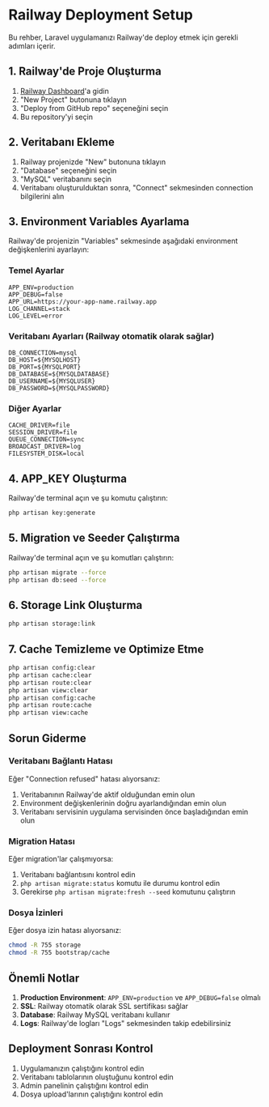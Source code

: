 # Railway Deployment Setup

Bu rehber, Laravel uygulamanızı Railway'de deploy etmek için gerekli adımları içerir.

## 1. Railway'de Proje Oluşturma

1. [Railway Dashboard](https://railway.app/dashboard)'a gidin
2. "New Project" butonuna tıklayın
3. "Deploy from GitHub repo" seçeneğini seçin
4. Bu repository'yi seçin

## 2. Veritabanı Ekleme

1. Railway projenizde "New" butonuna tıklayın
2. "Database" seçeneğini seçin
3. "MySQL" veritabanını seçin
4. Veritabanı oluşturulduktan sonra, "Connect" sekmesinden connection bilgilerini alın

## 3. Environment Variables Ayarlama

Railway'de projenizin "Variables" sekmesinde aşağıdaki environment değişkenlerini ayarlayın:

### Temel Ayarlar
```
APP_ENV=production
APP_DEBUG=false
APP_URL=https://your-app-name.railway.app
LOG_CHANNEL=stack
LOG_LEVEL=error
```

### Veritabanı Ayarları (Railway otomatik olarak sağlar)
```
DB_CONNECTION=mysql
DB_HOST=${MYSQLHOST}
DB_PORT=${MYSQLPORT}
DB_DATABASE=${MYSQLDATABASE}
DB_USERNAME=${MYSQLUSER}
DB_PASSWORD=${MYSQLPASSWORD}
```

### Diğer Ayarlar
```
CACHE_DRIVER=file
SESSION_DRIVER=file
QUEUE_CONNECTION=sync
BROADCAST_DRIVER=log
FILESYSTEM_DISK=local
```

## 4. APP_KEY Oluşturma

Railway'de terminal açın ve şu komutu çalıştırın:
```bash
php artisan key:generate
```

## 5. Migration ve Seeder Çalıştırma

Railway'de terminal açın ve şu komutları çalıştırın:
```bash
php artisan migrate --force
php artisan db:seed --force
```

## 6. Storage Link Oluşturma

```bash
php artisan storage:link
```

## 7. Cache Temizleme ve Optimize Etme

```bash
php artisan config:clear
php artisan cache:clear
php artisan route:clear
php artisan view:clear
php artisan config:cache
php artisan route:cache
php artisan view:cache
```

## Sorun Giderme

### Veritabanı Bağlantı Hatası
Eğer "Connection refused" hatası alıyorsanız:
1. Veritabanının Railway'de aktif olduğundan emin olun
2. Environment değişkenlerinin doğru ayarlandığından emin olun
3. Veritabanı servisinin uygulama servisinden önce başladığından emin olun

### Migration Hatası
Eğer migration'lar çalışmıyorsa:
1. Veritabanı bağlantısını kontrol edin
2. `php artisan migrate:status` komutu ile durumu kontrol edin
3. Gerekirse `php artisan migrate:fresh --seed` komutunu çalıştırın

### Dosya İzinleri
Eğer dosya izin hatası alıyorsanız:
```bash
chmod -R 755 storage
chmod -R 755 bootstrap/cache
```

## Önemli Notlar

1. **Production Environment**: `APP_ENV=production` ve `APP_DEBUG=false` olmalı
2. **SSL**: Railway otomatik olarak SSL sertifikası sağlar
3. **Database**: Railway MySQL veritabanı kullanır
4. **Logs**: Railway'de logları "Logs" sekmesinden takip edebilirsiniz

## Deployment Sonrası Kontrol

1. Uygulamanızın çalıştığını kontrol edin
2. Veritabanı tablolarının oluştuğunu kontrol edin
3. Admin panelinin çalıştığını kontrol edin
4. Dosya upload'larının çalıştığını kontrol edin
